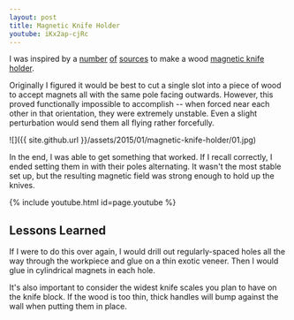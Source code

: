 ```yaml
---
layout: post
title: Magnetic Knife Holder
youtube: iKx2ap-cjRc
---
```

I was inspired by a
[number](http://www.instructables.com/id/Rainbow-Wood-Magnetic-Knife-Strip/?ALLSTEPS)
[of](http://www.makeville.com/ext/Make%20a%20Magnetic%20Wood%20Knife%20Holder.pdf)
[sources](http://makezine.com/projects/magnetic-knife-rack/) to make a wood
[magnetic knife holder](https://www.kjmagnetics.com/blog.asp?p=magnetic-knife-holder).

Originally I figured it would be best to cut a single slot into a piece of wood
to accept magnets all with the same pole facing outwards. However, this proved
functionally impossible to accomplish -- when forced near each other in that
orientation, they were extremely unstable. Even a slight perturbation would send
them all flying rather forcefully.

![]({{ site.github.url }}/assets/2015/01/magnetic-knife-holder/01.jpg)

In the end, I was able to get something that worked. If I recall correctly, I
ended setting them in with their poles alternating. It wasn't the most stable
set up, but the resulting magnetic field was strong enough to hold up the knives.

{% include youtube.html id=page.youtube %}

## Lessons Learned

If I were to do this over again, I would drill out regularly-spaced holes all
the way through the workpiece and glue on a thin exotic veneer. Then I would
glue in cylindrical magnets in each hole.

It's also important to consider the widest knife scales you plan to have on the
knife block. If the wood is too thin, thick handles will bump against the wall
when putting them in place.
